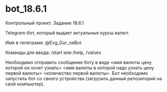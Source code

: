 # bot_18.6.1
Контрольный проект. Задание 18.6.1

Telegram-бот, который выдает актуальные курсы валют.

Имя в телеграме: @Evg_Gur_neBot

Команды для ввода: /start или /help, /values

Необходимо отправить сообщение боту в виде <имя валюты цену которой он хочет узнать> <имя валюты в которой надо узнать цену первой валюты> <количество первой валюты>. 
Бот необходимо запустить бот со своего устройства (загрузить данный репозиторий на свой компьютер).
